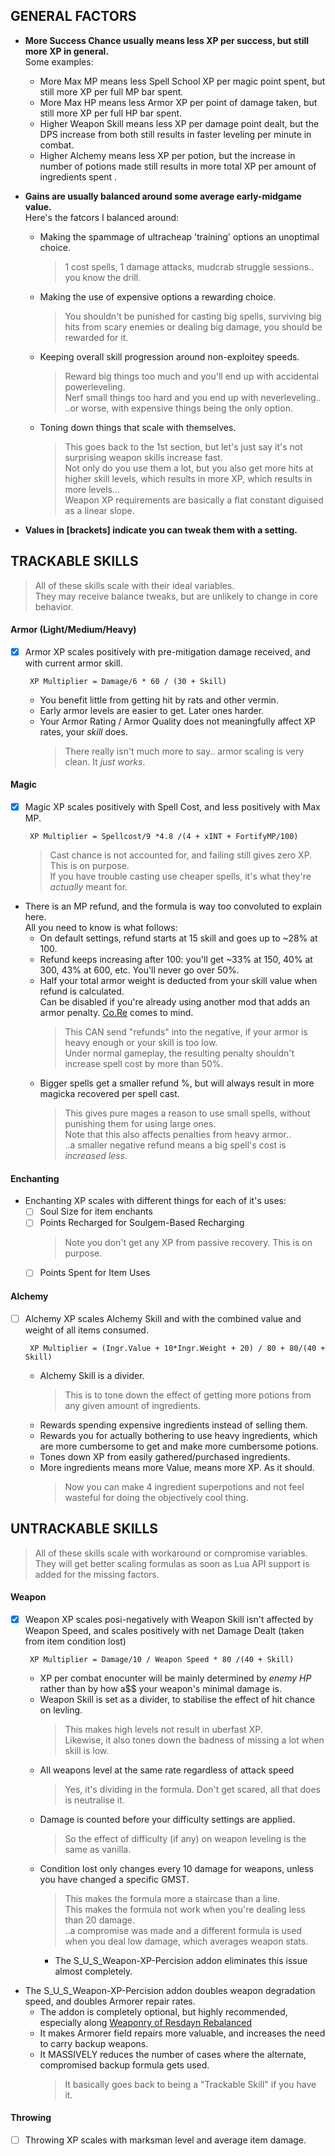 ## GENERAL FACTORS

- **More Success Chance usually means less XP per success, but still more XP in general.**  
    Some examples:
  
    - More Max MP means less Spell School XP per magic point spent, but still more XP per full MP bar spent.
    - More Max HP means less Armor XP per point of damage taken, but still more XP per full HP bar spent.
    - Higher Weapon Skill means less XP per damage point dealt, but the DPS increase from both still results in faster leveling per minute in combat.  
    - Higher Alchemy means less XP per potion, but the increase in number of potions made still results in more total XP per amount of ingredients spent .

- **Gains are usually balanced around some average early-midgame value.**  
    Here's the fatcors I balanced around:
  
    - Making the spammage of ultracheap 'training' options an unoptimal choice.  
        > 1 cost spells, 1 damage attacks, mudcrab struggle sessions.. you know the drill.  
    - Making the use of expensive options a rewarding choice.  
        > You shouldn't be punished for casting big spells, surviving big hits from scary enemies or dealing big damage, you should be rewarded for it.  
    - Keeping overall skill progression around non-exploitey speeds.  
        > Reward big things too much and you'll end up with accidental powerleveling.  
        > Nerf small things too hard and you end up with neverleveling..  
        > ..or worse, with expensive things being the only option.  
    - Toning down things that scale with themselves.
        > This goes back to the 1st section, but let's just say it's not surprising weapon skills increase fast.  
        > Not only do you use them a lot, but you also get more hits at higher skill levels, which results in more XP, which results in more levels...  
        > Weapon XP requirements are basically a flat constant diguised as a linear slope.  

- **Values in [brackets] indicate you can tweak them with a setting.**  


## TRACKABLE SKILLS

> All of these skills scale with their ideal variables.  
> They may receive balance tweaks, but are unlikely to change in core behavior.

#### Armor (Light/Medium/Heavy)

- [x] Armor XP scales positively with pre-mitigation damage received, and with current armor skill.  
    
    `  XP Multiplier = Damage/6 * 60 / (30 + Skill)  `
    
    - You benefit little from getting hit by rats and other vermin.
    - Early armor levels are easier to get. Later ones harder.
    - Your Armor Rating / Armor Quality does not meaningfully affect XP rates, your _skill_ does.
      > There really isn't much more to say.. armor scaling is very clean. It _just works_.

#### Magic
- [x] Magic XP scales positively with Spell Cost, and less positively with Max MP.

    `  XP Multiplier = Spellcost/9 *4.8 /(4 + xINT + FortifyMP/100)  `

    > Cast chance is not accounted for, and failing still gives zero XP. This is on purpose.  
    > If you have trouble casting use cheaper spells, it's what they're _actually_ meant for.

- There is an MP refund, and the formula is way too convoluted to explain here.  
    All you need to know is what follows:  
    - On default settings, refund starts at 15 skill and goes up to ~28% at 100.  
    - Refund keeps increasing after 100: you'll get ~33% at 150, 40% at 300, 43% at 600, etc. You'll never go over 50%.  
    - Half your total armor weight is deducted from your skill value when refund is calculated.  
        Can be disabled if you're already using another mod that adds an armor penalty. [Co.Re](https://www.nexusmods.com/morrowind/mods/53663) comes to mind.  
        > This CAN send "refunds" into the negative, if your armor is heavy enough or your skill is too low.  
        > Under normal gameplay, the resulting penalty shouldn't increase spell cost by more than 50%.  
    - Bigger spells get a smaller refund %, but will always result in more magicka recovered per spell cast.  
        > This gives pure mages a reason to use small spells, without punishing them for using large ones.  
        > Note that this also affects penalties from heavy armor..  
        > ..a smaller negative refund means a big spell's cost is _increased less_.  
 
#### Enchanting

- Enchanting XP scales with different things for each of it's uses:
    - [ ] Soul Size for item enchants
    - [ ] Points Recharged for Soulgem-Based Recharging  
        > Note you don't get any XP from passive recovery. This is on purpose.
    - [ ] Points Spent for Item Uses

#### Alchemy

- [ ] Alchemy XP scales Alchemy Skill and with the combined value and weight of all items consumed.

   `  XP Multiplier = (Ingr.Value + 10*Ingr.Weight + 20) / 80 + 80/(40 + Skill)  `

    - Alchemy Skill is a divider.  
        > This is to tone down the effect of getting more potions from any given amount of ingredients.
    - Rewards spending expensive ingredients instead of selling them.
    - Rewards you for actually bothering to use heavy ingredients, which are more cumbersome to get and make more cumbersome potions.
    - Tones down XP from easily gathered/purchased ingredients.
    - More ingredients means more Value, means more XP. As it should.  
        > Now you can make 4 ingredient superpotions and not feel wasteful for doing the objectively cool thing.

## UNTRACKABLE SKILLS
> All of these skills scale with workaround or compromise variables.  
> They will get better scaling formulas as soon as Lua API support is added for the missing factors.

#### Weapon

- [x] Weapon XP scales posi-negatively with Weapon Skill isn't affected by Weapon Speed, and scales positively with net Damage Dealt (taken from item condition lost)  
    
    `  XP Multiplier = Damage/10 / Weapon Speed * 80 /(40 + Skill)  `
    
    - XP per combat enocunter will be mainly determined by _enemy HP_ rather than by how a$$ your weapon's minimal damage is.
    - Weapon Skill is set as a divider, to stabilise the effect of hit chance on levling.  
        > This makes high levels not result in uberfast XP.  
        > Likewise, it also tones down the badness of missing a lot when skill is low.
    - All weapons level at the same rate regardless of attack speed
        > Yes, it's dividing in the formula. Don't get scared, all that does is neutralise it.  
    - Damage is counted before your difficulty settings are applied.
        > So the effect of difficulty (if any) on weapon leveling is the same as vanilla.
    - Condition lost only changes every 10 damage for weapons, unless you have changed a specific GMST.  
        > This makes the formula more a staircase than a line.  
        > This makes the formula not work when you're dealing less than 20 damage.  
        > ..a compromise was made and a different formula is used when you deal low damage, which averages weapon stats.
        - The S_U_S_Weapon-XP-Percision addon eliminates this issue almost completely.

- The S_U_S_Weapon-XP-Percision addon doubles weapon degradation speed, and doubles Armorer repair rates.
    - The addon is completely optional, but highly recommended, especially along [Weaponry of Resdayn Rebalanced](https://www.nexusmods.com/morrowind/mods/51247)
    - It makes Armorer field repairs more valuable, and increases the need to carry backup weapons.
    - It MASSIVELY reduces the number of cases where the alternate, compromised backup formula gets used.
        > It basically goes back to being a "Trackable Skill" if you have it.

#### Throwing

- [ ] Throwing XP scales with marksman level and average item damage.

